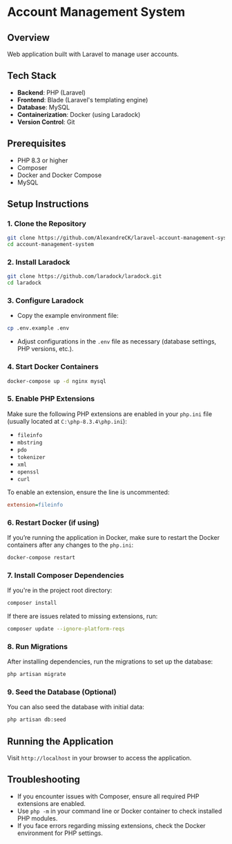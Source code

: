 # Account Management System

## Overview
Web application built with Laravel to manage user accounts.

## Tech Stack
- **Backend**: PHP (Laravel)
- **Frontend**: Blade (Laravel's templating engine)
- **Database**: MySQL
- **Containerization**: Docker (using Laradock)
- **Version Control**: Git

## Prerequisites
- PHP 8.3 or higher
- Composer
- Docker and Docker Compose
- MySQL

## Setup Instructions

### 1. Clone the Repository
```bash
git clone https://github.com/AlexandreCK/laravel-account-management-system
cd account-management-system
```

### 2. Install Laradock
```bash
git clone https://github.com/laradock/laradock.git
cd laradock
```

### 3. Configure Laradock
- Copy the example environment file:
```bash
cp .env.example .env
```
- Adjust configurations in the `.env` file as necessary (database settings, PHP versions, etc.).

### 4. Start Docker Containers
```bash
docker-compose up -d nginx mysql
```

### 5. Enable PHP Extensions
Make sure the following PHP extensions are enabled in your `php.ini` file (usually located at `C:\php-8.3.4\php.ini`):
- `fileinfo`
- `mbstring`
- `pdo`
- `tokenizer`
- `xml`
- `openssl`
- `curl`

To enable an extension, ensure the line is uncommented:
```ini
extension=fileinfo
```

### 6. Restart Docker (if using)
If you’re running the application in Docker, make sure to restart the Docker containers after any changes to the `php.ini`:
```bash
docker-compose restart
```

### 7. Install Composer Dependencies
If you're in the project root directory:
```bash
composer install
```
If there are issues related to missing extensions, run:
```bash
composer update --ignore-platform-reqs
```

### 8. Run Migrations
After installing dependencies, run the migrations to set up the database:
```bash
php artisan migrate
```

### 9. Seed the Database (Optional)
You can also seed the database with initial data:
```bash
php artisan db:seed
```

## Running the Application
Visit `http://localhost` in your browser to access the application.

## Troubleshooting
- If you encounter issues with Composer, ensure all required PHP extensions are enabled.
- Use `php -m` in your command line or Docker container to check installed PHP modules.
- If you face errors regarding missing extensions, check the Docker environment for PHP settings.
